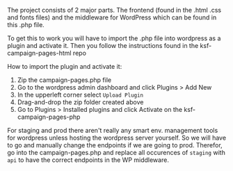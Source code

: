 The project consists of 2 major parts. The frontend (found in the .html .css and fonts files) and the middleware for WordPress which can be found in this .php file.

To get this to work you will have to import the .php file into wordpress as a plugin and activate it.
Then you follow the instructions found in the ksf-campaign-pages-html repo

How to import the plugin and activate it: 
1. Zip the campaign-pages.php file
2. Go to the wordpress admin dashboard and click Plugins > Add New
3. In the upperleft corner select `Upload Plugin`
4. Drag-and-drop the zip folder created above
5. Go to Plugins > Installed plugins and click Activate on the ksf-campaign-pages-php

For staging and prod there aren't really any smart env. management tools for wordpress unless hosting the wordpress server yourself. So we will have to go and manually change the endpoints if we are going to prod.
Therefor, go into the campaign-pages.php and replace all occurences of `staging` with `api` to have the correct
endpoints in the WP middleware.